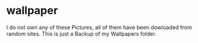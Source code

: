 # wallpaper
I do not own any of these Pictures, all of them have been dowloaded from random sites. This is just a Backup of my Wallpapers folder.
